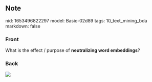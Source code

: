 ## Note
nid: 1653496822297
model: Basic-02d89
tags: 10_text_mining_bda
markdown: false

### Front
What is the effect / purpose of <b>neutralizing word
embeddings</b>?

### Back
<img src="paste-d25aba9bd37634a972009eb7292ef5f77101f125.jpg">
